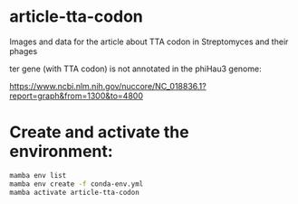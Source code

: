 # article-tta-codon
Images and data for the article about TTA codon in Streptomyces and their phages

ter gene (with TTA codon) is not annotated in the phiHau3 genome:

https://www.ncbi.nlm.nih.gov/nuccore/NC_018836.1?report=graph&from=1300&to=4800

# Create and activate the environment:
```bash
mamba env list
mamba env create -f conda-env.yml
mamba activate article-tta-codon
```

